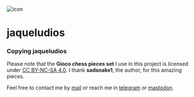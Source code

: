 ![icon](https://gitlab.com/rodrigovalla/jaqueludios/-/raw/themoststable/public/assets/img/logo_64.png)
# jaqueludios

### Copying jaqueludios

Please note that the **Gioco chess pieces set** I use in this project is licensed under
[CC BY-NC-SA 4.0](https://creativecommons.org/licenses/by-nc-sa/4.0/). I thank **sadsnake1**,
the author, for this amazing pieces.  

Feel free to contact me by [mail](mailto:rodrigovalla@protonmail.ch) or reach me in
[telegram](https://t.me/rvalla) or [mastodon](https://fosstodon.org/@rvalla).
